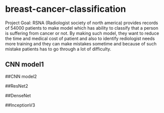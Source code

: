 # breast-cancer-classification
Project Goal:
RSNA (Radiologist society of north america) provides records of 54000 patients to make model which has ability to classify that a person is suffering from cancer or not.  By making such model, they want to reduce the time and medical cost of patient and also to identify rediologist needs more training and they can make mistakes sometime and because of such mistake patients has to go through a lot of difficulty.

## CNN model1






##CNN model2






##ResNet2





##DenseNet





##InceptionV3
